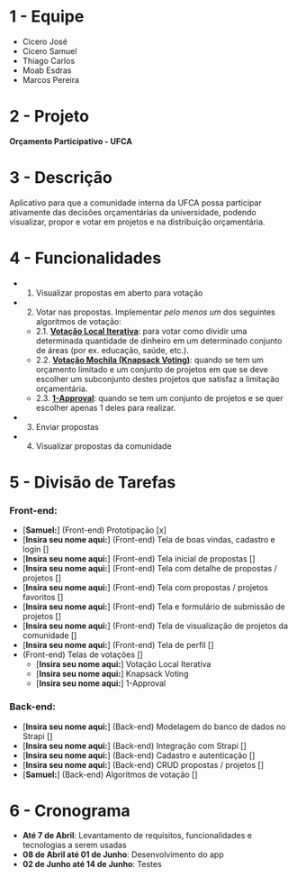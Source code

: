 # 1 - Equipe

- Cicero José
- Cicero Samuel
- Thiago Carlos
- Moab Esdras
- Marcos Pereira

# 2 - Projeto

**Orçamento Participativo - UFCA**

# 3 - Descrição

Aplicativo para que a comunidade interna da UFCA possa participar ativamente das decisões orçamentárias da universidade, podendo visualizar, propor e votar em projetos e na distribuição orçamentária.

# 4 - Funcionalidades

- 1. Visualizar propostas em aberto para votação
- 2. Votar nas propostas. Implementar *pelo menos um* dos seguintes algoritmos de votação:
    - 2.1. [**Votação Local Iterativa**](https://stacks.stanford.edu/file/druid:mf806mq4601/Final-augmented.pdf): para votar como dividir uma determinada quantidade de dinheiro em um determinado conjunto de áreas (por ex. educação, saúde, etc.).
    - 2.2. [**Votação Mochila (Knapsack Voting)**](https://dl.acm.org/doi/pdf/10.1145/3340230): quando se tem um orçamento limitado e um conjunto de projetos em que se deve escolher um subconjunto destes projetos que satisfaz a limitação orçamentária.
    - 2.3. [**1-Approval**](https://devavrat.mit.edu/wp-content/uploads/2017/11/Ranking-Compare-don%E2%80%99t-Score.pdf): quando se tem um conjunto de projetos e se quer escolher apenas 1 deles para realizar.
- 3. Enviar propostas
- 4. Visualizar propostas da comunidade

# 5 - Divisão de Tarefas

### Front-end:

- [**Samuel:**] (Front-end) Prototipação [x]
- [**Insira seu nome aqui:**] (Front-end) Tela de boas vindas, cadastro e login []
- [**Insira seu nome aqui:**] (Front-end) Tela inicial de propostas []
- [**Insira seu nome aqui:**] (Front-end) Tela com detalhe de propostas / projetos []
- [**Insira seu nome aqui:**] (Front-end) Tela com propostas / projetos favoritos []
- [**Insira seu nome aqui:**] (Front-end) Tela e formulário de submissão de projetos []
- [**Insira seu nome aqui:**] (Front-end) Tela de visualização de projetos da comunidade []
- [**Insira seu nome aqui:**] (Front-end) Tela de perfil []
- (Front-end) Telas de votações []
    - [**Insira seu nome aqui:**] Votação Local Iterativa
    - [**Insira seu nome aqui:**] Knapsack Voting
    - [**Insira seu nome aqui:**] 1-Approval

### Back-end:

- [**Insira seu nome aqui:**] (Back-end) Modelagem do banco de dados no Strapi []
- [**Insira seu nome aqui:**] (Back-end) Integração com Strapi []
- [**Insira seu nome aqui:**] (Back-end) Cadastro e autenticação []
- [**Insira seu nome aqui:**] (Back-end) CRUD propostas / projetos []
- [**Samuel:**] (Back-end) Algoritmos de votação []

# 6 - Cronograma

- **Até 7 de Abril**: Levantamento de requisitos, funcionalidades e tecnologias a serem usadas
- **08 de Abril até 01 de Junho**: Desenvolvimento do app
- **02 de Junho até 14 de Junho**: Testes